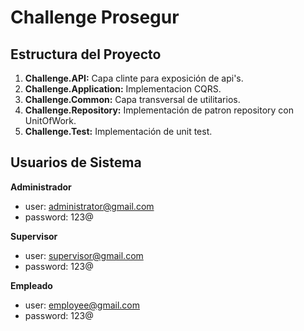 # Challenge Prosegur

## Estructura del Proyecto

1. **Challenge.API:** Capa clinte para exposición de api's.
2. **Challenge.Application:** Implementacion CQRS.
3. **Challenge.Common:** Capa transversal de utilitarios.
4. **Challenge.Repository:** Implementación de patron repository con UnitOfWork.
5. **Challenge.Test:** Implementación de unit test.
   
## Usuarios de Sistema

**Administrador**
- user: administrator@gmail.com
- password: 123@

**Supervisor**
- user: supervisor@gmail.com
- password: 123@

**Empleado**
- user: employee@gmail.com
- password: 123@

